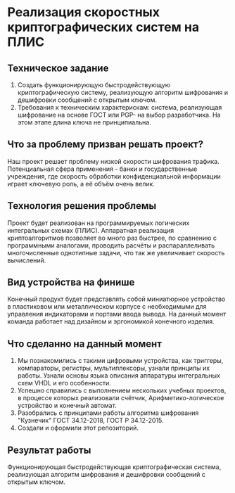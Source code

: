 # Реализация скоростных криптографических систем на ПЛИС

## Техническое задание
1. Создать функционирующую быстродействующую криптографическую систему, реализующую алгоритм шифрования и дешифровки сообщений с открытым ключом.
2. Требования к техническим характерискам: система, реализующая шифрование на основе ГОСТ или PGP- на выбор разработчика. На этом этапе длина ключа не принципиальна.

## Что за проблему призван решать проект?
Наш проект решает проблему низкой скорости шифрования трафика. Потенциальная сфера применения - банки и государственные учреждения, где скорость обработки конфиденциальной информации играет ключевую роль, а её объём очень велик.

## Технология решения проблемы
Проект будет реализован на программируемых логических интегральных схемах (ПЛИС). Аппаратная реализация криптоалгоритмов позволяет во много раз быстрее, по сравнению с программными аналогами, проводить расчёты и распараллеливать многочисленные однотипные задачи, что так же увеличивает скорость вычислений.

## Вид устройства на финише
Конечный продукт будет представлять собой миниатюрное устройство в пластиковом или металлическом корпусе с необходимыми для управления индикаторами и портами ввода вывода. На данный момент команда работает над дизайном и эргономикой конечного изделия.

## Что сделанно на данный момент
1. Мы познакомились с такими цифровыми устройства, как триггеры, компараторы, регистры, мультиплексоры, узнали принципы их работы.
Узнали основы языка описания аппаратуры интегральных схем VHDL и его особенности.
2. Успешно справились с выполнением нескольких учебных проектов, в процессе которых реализовали счётчик, Арифметико-логическое устройство и конечный автомат.
3. Разобрались с принципами работы алгоритма шифрования "Кузнечик" ГОСТ 34.12-2018, ГОСТ Р 34.12-2015.
4. Создали и оформили этот репозиторий.

## Результат работы
Функционирующая быстродействующая криптографическая система, реализующая алгоритм шифрования и дешифровки сообщений с открытым ключом.

